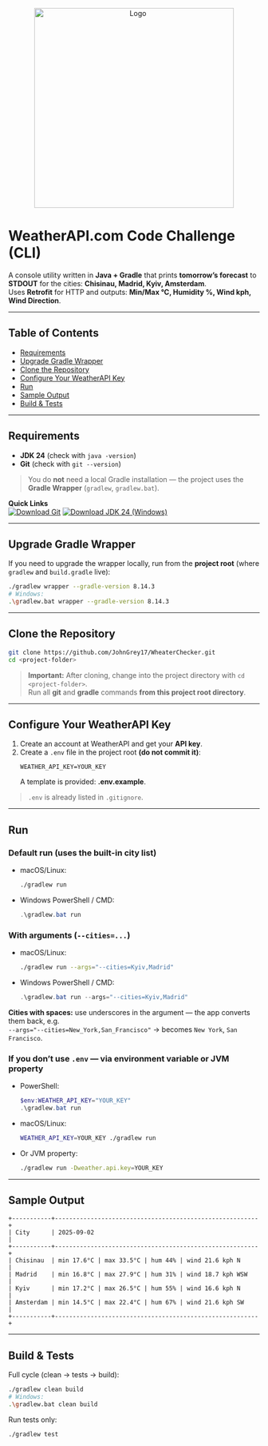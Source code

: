 <p align="center">
  <img src="pictures/topGif.giff" alt="Logo" width="400"/>
</p>

# WeatherAPI.com Code Challenge (CLI)

A console utility written in **Java + Gradle** that prints **tomorrow’s forecast** to **STDOUT** for the cities: **Chisinau, Madrid, Kyiv, Amsterdam**.  
Uses **Retrofit** for HTTP and outputs: **Min/Max °C, Humidity %, Wind kph, Wind Direction**.

---

## Table of Contents
- [Requirements](#Requirements)
- [Upgrade Gradle Wrapper](#Upgrade-Gradle-Wrapper)
- [Clone the Repository](#Clone-the-Repository)
- [Configure Your WeatherAPI Key](#Configure-Your-WeatherAPI-Key)
- [Run](#Run)
- [Sample Output](#Sample-Output)
- [Build & Tests](#Build-&-Tests)

---

## Requirements
- **JDK 24** (check with `java -version`)
- **Git** (check with `git --version`)

> You do **not** need a local Gradle installation — the project uses the **Gradle Wrapper** (`gradlew`, `gradlew.bat`).

**Quick Links**  
[![Download Git](https://img.shields.io/badge/Download-Git-F05032?logo=git&logoColor=white&style=for-the-badge)](https://git-scm.com/downloads)
[![Download JDK 24 (Windows)](https://img.shields.io/badge/Download-JDK%2024%20(Windows)-007396?logo=openjdk&logoColor=white&style=for-the-badge)](https://www.oracle.com/ua/java/technologies/downloads/#jdk24-windows)

---

## Upgrade Gradle Wrapper
If you need to upgrade the wrapper locally, run from the **project root** (where `gradlew` and `build.gradle` live):
```bash
./gradlew wrapper --gradle-version 8.14.3
# Windows:
.\gradlew.bat wrapper --gradle-version 8.14.3
```

---

## Clone the Repository
```bash
git clone https://github.com/JohnGrey17/WheaterChecker.git
cd <project-folder>
```
> **Important:** After cloning, change into the project directory with `cd <project-folder>`.  
> Run all **git** and **gradle** commands **from this project root directory**.

---

## Configure Your WeatherAPI Key
1. Create an account at WeatherAPI and get your **API key**.
2. Create a `.env` file in the project root **(do not commit it)**:
   ```dotenv
   WEATHER_API_KEY=YOUR_KEY
   ```
   A template is provided: **.env.example**.

> `.env` is already listed in `.gitignore`.

---

## Run

### Default run (uses the built-in city list)
- macOS/Linux:
  ```bash
  ./gradlew run
  ```
- Windows PowerShell / CMD:
  ```powershell
  .\gradlew.bat run
  ```

### With arguments (`--cities=...`)
- macOS/Linux:
  ```bash
  ./gradlew run --args="--cities=Kyiv,Madrid"
  ```
- Windows PowerShell / CMD:
  ```powershell
  .\gradlew.bat run --args="--cities=Kyiv,Madrid"
  ```

**Cities with spaces:** use underscores in the argument — the app converts them back, e.g.  
`--args="--cities=New_York,San_Francisco"` → becomes `New York`, `San Francisco`.

### If you don’t use `.env` — via environment variable or JVM property
- PowerShell:
  ```powershell
  $env:WEATHER_API_KEY="YOUR_KEY"
  .\gradlew.bat run
  ```
- macOS/Linux:
  ```bash
  WEATHER_API_KEY=YOUR_KEY ./gradlew run
  ```
- Or JVM property:
  ```bash
  ./gradlew run -Dweather.api.key=YOUR_KEY
  ```

---

## Sample Output
```
+-----------+---------------------------------------------------------+
| City      | 2025-09-02                                              |
+-----------+---------------------------------------------------------+
| Chisinau  | min 17.6°C | max 33.5°C | hum 44% | wind 21.6 kph N     |
| Madrid    | min 16.8°C | max 27.9°C | hum 31% | wind 18.7 kph WSW   |
| Kyiv      | min 17.2°C | max 26.5°C | hum 55% | wind 16.6 kph N     |
| Amsterdam | min 14.5°C | max 22.4°C | hum 67% | wind 21.6 kph SW    |
+-----------+---------------------------------------------------------+
```

---

## Build & Tests
Full cycle (clean → tests → build):
```bash
./gradlew clean build
# Windows:
.\gradlew.bat clean build
```
Run tests only:
```bash
./gradlew test
```
